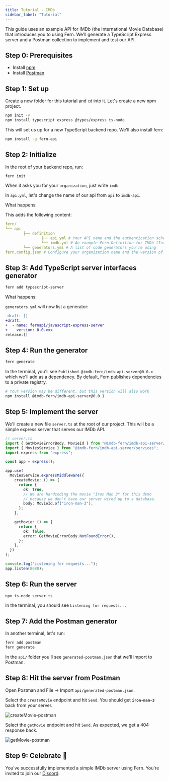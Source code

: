 ```yaml
---
title: Tutorial - IMDb
sidebar_label: "Tutorial"
---
```


<!-- markdownlint-disable MD033 MD025 MD010 -->

This guide uses an example API for IMDb (the International Movie Database) that introduces you to using Fern. We'll generate a TypeScript Express server and a Postman collection to implement and test our API.

## Step 0: Prerequisites

- Install [npm](https://docs.npmjs.com/downloading-and-installing-node-js-and-npm)
- Install [Postman](https://www.postman.com/downloads/)

## Step 1: Set up

Create a new folder for this tutorial and `cd` into it. Let's create a new npm project.

```bash
npm init -y
npm install typescript express @types/express ts-node
```

This will set us up for a new TypeScript backend repo. We'll also install fern:

```bash
npm install -g fern-api
```

## Step 2: Initialize

In the root of your backend repo, run:

```bash
fern init
```

When it asks you for your `organization`, just write `imdb`.

In `api.yml`, let's change the name of our api from `api` to `imdb-api`.

<summary>What happens:</summary>

This adds the following content:

```yml
fern/
└── api
		├── definition
				├── api.yml # Your API name and the authentication scheme
				└── imdb.yml # An example Fern Definition for IMDb (International Movie Database)
		└── generators.yml # A list of code generators you're using
fern.config.json # Configure your organization name and the version of Fern CLI you're using
```

## Step 3: Add TypeScript server interfaces generator

```bash
fern add typescript-server
```

<summary>What happens:</summary>

`generators.yml` will now list a generator:

```diff
-draft: []
+draft:
+  - name: fernapi/javascript-express-server
+    version: 0.0.xxx
release:[]
```

## Step 4: Run the generator

```bash
fern generate
```

In the terminal, you'll see `Published @imdb-fern/imdb-api-server@0.0.x` which we'll add as a dependency. By default, Fern publishes dependencies to a private registry.

```bash
# Your version may be different, but this version will also work
npm install @imdb-fern/imdb-api-server@0.0.1
```

## Step 5: Implement the server

We'll create a new file `server.ts` at the root of our project. This will be a simple express server that serves our IMDb API.

```ts
// server.ts
import { GetMovieErrorBody, MovieId } from "@imdb-fern/imdb-api-server/model";
import { MoviesService } from "@imdb-fern/imdb-api-server/services";
import express from "express";

const app = express();

app.use(
  MoviesService.expressMiddleware({
    createMovie: () => {
      return {
        ok: true,
        // We are hardcoding the movie "Iron Man 3" for this demo
        // because we don't have our server wired up to a database.
        body: MovieId.of("iron-man-3"),
      };
    },

    getMovie: () => {
      return {
        ok: false,
        error: GetMovieErrorBody.NotFoundError(),
      };
    },
  })
);

console.log("Listening for requests...");
app.listen(8080);
```

## Step 6: Run the server

```bash
npx ts-node server.ts
```

In the terminal, you should see `Listening for requests...`

## Step 7: Add the Postman generator

In another terminal, let's run:

```bash
fern add postman
fern generate
```

In the `api/` folder you'll see `generated-postman.json` that we'll import to Postman.

## Step 8: Hit the server from Postman

Open Postman and File -> Import `api/generated-postman.json`.

Select the `createMovie` endpoint and hit `Send`. You should get **`iron-man-3`** back from your server.

![createMovie-postman](../static/img/tutorial/createMovie-postman.png)

Select the `getMovie` endpoint and hit `Send`. As expected, we get a 404 response back.

![getMovie-postman](../static/img/tutorial/getMovie-postman.png)

## Step 9: Celebrate 🎉

You've successfully implemented a simple IMDb server using Fern. You're invited to join our [Discord](https://discord.gg/JkkXumPzcG).
